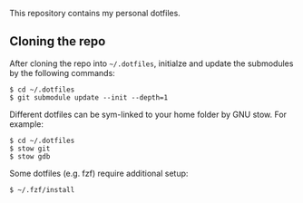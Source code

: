 This repository contains my personal dotfiles.

## Cloning the repo

After cloning the repo into `~/.dotfiles`, initialze and update the submodules by the following commands:

```
$ cd ~/.dotfiles
$ git submodule update --init --depth=1
```

Different dotfiles can be sym-linked to your home folder by GNU stow. For example:

```
$ cd ~/.dotfiles
$ stow git
$ stow gdb
```

Some dotfiles (e.g. fzf) require additional setup:

```
$ ~/.fzf/install
```
